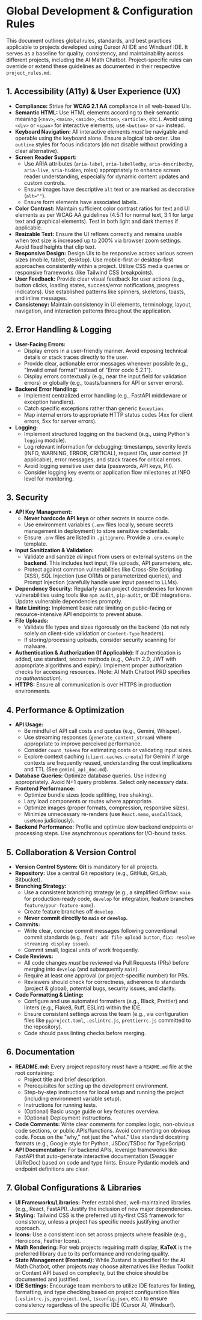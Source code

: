 # Global Development & Configuration Rules

This document outlines global rules, standards, and best practices applicable to projects developed using Cursor AI IDE and Windsurf IDE. It serves as a baseline for quality, consistency, and maintainability across different projects, including the AI Math Chatbot. Project-specific rules can override or extend these guidelines as documented in their respective `project_rules.md`.

## 1. Accessibility (A11y) & User Experience (UX)

*   **Compliance:** Strive for **WCAG 2.1 AA** compliance in all web-based UIs.
*   **Semantic HTML:** Use HTML elements according to their semantic meaning (`<nav>`, `<main>`, `<aside>`, `<button>`, `<article>`, etc.). Avoid using `<div>` or `<span>` for interactive elements; use `<button>` or `<a>` instead.
*   **Keyboard Navigation:** All interactive elements *must* be navigable and operable using the keyboard alone. Ensure a logical tab order. Use `outline` styles for focus indicators (do not disable without providing a clear alternative).
*   **Screen Reader Support:**
    *   Use ARIA attributes (`aria-label`, `aria-labelledby`, `aria-describedby`, `aria-live`, `aria-hidden`, roles) appropriately to enhance screen reader understanding, especially for dynamic content updates and custom controls.
    *   Ensure images have descriptive `alt` text or are marked as decorative (`alt=""`).
    *   Ensure form elements have associated labels.
*   **Color Contrast:** Maintain sufficient color contrast ratios for text and UI elements as per WCAG AA guidelines (4.5:1 for normal text, 3:1 for large text and graphical elements). Test in both light and dark themes if applicable.
*   **Resizable Text:** Ensure the UI reflows correctly and remains usable when text size is increased up to 200% via browser zoom settings. Avoid fixed heights that clip text.
*   **Responsive Design:** Design UIs to be responsive across various screen sizes (mobile, tablet, desktop). Use mobile-first or desktop-first approaches consistently within a project. Utilize CSS media queries or responsive frameworks (like Tailwind CSS breakpoints).
*   **User Feedback:** Provide clear visual feedback for user actions (e.g., button clicks, loading states, success/error notifications, progress indicators). Use established patterns like spinners, skeletons, toasts, and inline messages.
*   **Consistency:** Maintain consistency in UI elements, terminology, layout, navigation, and interaction patterns throughout the application.

## 2. Error Handling & Logging

*   **User-Facing Errors:**
    *   Display errors in a user-friendly manner. Avoid exposing technical details or stack traces directly to the user.
    *   Provide clear, actionable error messages whenever possible (e.g., "Invalid email format" instead of "Error code 5.2.1").
    *   Display errors contextually (e.g., near the input field for validation errors) or globally (e.g., toasts/banners for API or server errors).
*   **Backend Error Handling:**
    *   Implement centralized error handling (e.g., FastAPI middleware or exception handlers).
    *   Catch specific exceptions rather than generic `Exception`.
    *   Map internal errors to appropriate HTTP status codes (4xx for client errors, 5xx for server errors).
*   **Logging:**
    *   Implement structured logging on the backend (e.g., using Python's `logging` module).
    *   Log relevant information for debugging: timestamps, severity levels (INFO, WARNING, ERROR, CRITICAL), request IDs, user context (if applicable), error messages, and stack traces for critical errors.
    *   Avoid logging sensitive user data (passwords, API keys, PII).
    *   Consider logging key events or application flow milestones at INFO level for monitoring.

## 3. Security

*   **API Key Management:**
    *   **Never hardcode API keys** or other secrets in source code.
    *   Use environment variables (`.env` files locally, secure secrets management in deployment) to store sensitive credentials.
    *   Ensure `.env` files are listed in `.gitignore`. Provide a `.env.example` template.
*   **Input Sanitization & Validation:**
    *   Validate and sanitize *all* input from users or external systems on the **backend**. This includes text input, file uploads, API parameters, etc.
    *   Protect against common vulnerabilities like Cross-Site Scripting (XSS), SQL Injection (use ORMs or parameterized queries), and Prompt Injection (carefully handle user input passed to LLMs).
*   **Dependency Security:** Regularly scan project dependencies for known vulnerabilities using tools like `npm audit`, `pip-audit`, or IDE integrations. Update vulnerable dependencies promptly.
*   **Rate Limiting:** Implement basic rate limiting on public-facing or resource-intensive API endpoints to prevent abuse.
*   **File Uploads:**
    *   Validate file types and sizes rigorously on the backend (do not rely solely on client-side validation or `Content-Type` headers).
    *   If storing/processing uploads, consider security scanning for malware.
*   **Authentication & Authorization (If Applicable):** If authentication is added, use standard, secure methods (e.g., OAuth 2.0, JWT with appropriate algorithms and expiry). Implement proper authorization checks for accessing resources. (Note: AI Math Chatbot PRD specifies *no authentication*).
*   **HTTPS:** Ensure all communication is over HTTPS in production environments.

## 4. Performance & Optimization

*   **API Usage:**
    *   Be mindful of API call costs and quotas (e.g., Gemini, Whisper).
    *   Use streaming responses (`generate_content_stream`) where appropriate to improve perceived performance.
    *   Consider `count_tokens` for estimating costs or validating input sizes.
    *   Explore context caching (`client.caches.create`) for Gemini if large contexts are frequently reused, understanding the cost implications and TTL (See `gemini_api_doc.md`).
*   **Database Queries:** Optimize database queries. Use indexing appropriately. Avoid N+1 query problems. Select only necessary data.
*   **Frontend Performance:**
    *   Optimize bundle sizes (code splitting, tree shaking).
    *   Lazy load components or routes where appropriate.
    *   Optimize images (proper formats, compression, responsive sizes).
    *   Minimize unnecessary re-renders (use `React.memo`, `useCallback`, `useMemo` judiciously).
*   **Backend Performance:** Profile and optimize slow backend endpoints or processing steps. Use asynchronous operations for I/O-bound tasks.

## 5. Collaboration & Version Control

*   **Version Control System:** **Git** is mandatory for all projects.
*   **Repository:** Use a central Git repository (e.g., GitHub, GitLab, Bitbucket).
*   **Branching Strategy:**
    *   Use a consistent branching strategy (e.g., a simplified Gitflow: `main` for production-ready code, `develop` for integration, feature branches `feature/your-feature-name`).
    *   Create feature branches off `develop`.
    *   **Never commit directly to `main` or `develop`.**
*   **Commits:**
    *   Write clear, concise commit messages following conventional commit standards (e.g., `feat: add file upload button`, `fix: resolve streaming display issue`).
    *   Commit small, logical units of work frequently.
*   **Code Reviews:**
    *   All code changes *must* be reviewed via Pull Requests (PRs) before merging into `develop` (and subsequently `main`).
    *   Require at least one approval (or project-specific number) for PRs.
    *   Reviewers should check for correctness, adherence to standards (project & global), potential bugs, security issues, and clarity.
*   **Code Formatting & Linting:**
    *   Configure and use automated formatters (e.g., Black, Prettier) and linters (e.g., Flake8, Ruff, ESLint) within the IDE.
    *   Ensure consistent settings across the team (e.g., via configuration files like `pyproject.toml`, `.eslintrc.js`, `prettierrc.js` committed to the repository).
    *   Code should pass linting checks before merging.

## 6. Documentation

*   **README.md:** Every project repository *must* have a `README.md` file at the root containing:
    *   Project title and brief description.
    *   Prerequisites for setting up the development environment.
    *   Step-by-step instructions for local setup and running the project (including environment variable setup).
    *   Instructions for running tests.
    *   (Optional) Basic usage guide or key features overview.
    *   (Optional) Deployment instructions.
*   **Code Comments:** Write clear comments for complex logic, non-obvious code sections, or public APIs/functions. Avoid commenting on obvious code. Focus on the "why," not just the "what." Use standard docstring formats (e.g., Google style for Python, JSDoc/TSDoc for TypeScript).
*   **API Documentation:** For backend APIs, leverage frameworks like FastAPI that auto-generate interactive documentation (Swagger UI/ReDoc) based on code and type hints. Ensure Pydantic models and endpoint definitions are clear.

## 7. Global Configurations & Libraries

*   **UI Frameworks/Libraries:** Prefer established, well-maintained libraries (e.g., React, FastAPI). Justify the inclusion of new major dependencies.
*   **Styling:** Tailwind CSS is the preferred utility-first CSS framework for consistency, unless a project has specific needs justifying another approach.
*   **Icons:** Use a consistent icon set across projects where feasible (e.g., Heroicons, Feather Icons).
*   **Math Rendering:** For web projects requiring math display, **KaTeX** is the preferred library due to its performance and rendering quality.
*   **State Management (Frontend):** While Zustand is specified for the AI Math Chatbot, other projects may choose alternatives like Redux Toolkit or Context API based on complexity, but the choice should be documented and justified.
*   **IDE Settings:** Encourage team members to utilize IDE features for linting, formatting, and type checking based on project configuration files (`.eslintrc.js`, `pyproject.toml`, `tsconfig.json`, etc.) to ensure consistency regardless of the specific IDE (Cursor AI, Windsurf).

---
